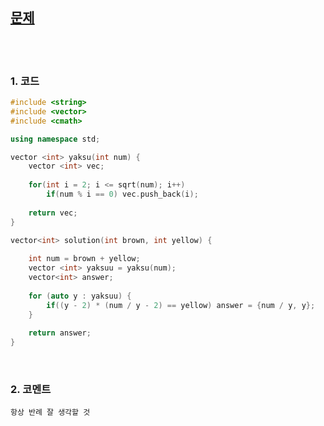 [문제](https://programmers.co.kr/learn/courses/30/lessons/42842)
--------------------

<br>
<br>

### 1. 코드
```cpp
#include <string>
#include <vector>
#include <cmath>

using namespace std;

vector <int> yaksu(int num) {
    vector <int> vec;
    
    for(int i = 2; i <= sqrt(num); i++) 
        if(num % i == 0) vec.push_back(i);
    
    return vec;
}

vector<int> solution(int brown, int yellow) {
    
    int num = brown + yellow;
    vector <int> yaksuu = yaksu(num);
    vector<int> answer;
    
    for (auto y : yaksuu) {
        if((y - 2) * (num / y - 2) == yellow) answer = {num / y, y};
    }
    
    return answer;
}
```

<br>

### 2. 코멘트

    항상 반례 잘 생각할 것
